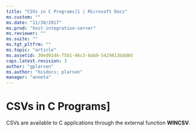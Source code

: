 ```yaml
---
title: "CSVs in C Programs]1 | Microsoft Docs"
ms.custom: ""
ms.date: "11/30/2017"
ms.prod: "host-integration-server"
ms.reviewer: ""
ms.suite: ""
ms.tgt_pltfrm: ""
ms.topic: "article"
ms.assetid: 30ed92d4-f5b1-46c3-8ab9-5429813bdd0d
caps.latest.revision: 3
author: "gplarsen"
ms.author: "hisdocs; plarsen"
manager: "anneta"
---
```

# CSVs in C Programs]
CSVs are available to C applications through the external function **WINCSV**.